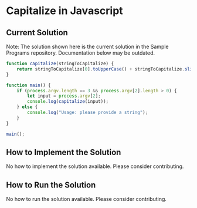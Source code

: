 # Capitalize in Javascript

## Current Solution

Note: The solution shown here is the current solution in the Sample Programs repository. Documentation below may be outdated.

```Javascript
function capitalize(stringToCapitalize) {
    return stringToCapitalize[0].toUpperCase() + stringToCapitalize.slice(1);
}

function main() {
    if (process.argv.length == 3 && process.argv[2].length > 0) {
        let input = process.argv[2];
        console.log(capitalize(input)); 
    } else {
        console.log("Usage: please provide a string");
    }
}

main();

```

## How to Implement the Solution

No how to implement the solution available. Please consider contributing.

## How to Run the Solution

No how to run the solution available. Please consider contributing.